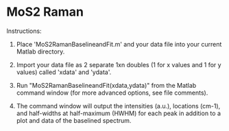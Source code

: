 # MoS2 Raman

Instructions:

1. Place 'MoS2RamanBaselineandFit.m' and your data file into your current Matlab directory.

2. Import your data file as 2 separate 1xn doubles (1 for x values and 1 for y values) called 'xdata' and 'ydata'.

3. Run "MoS2RamanBaselineandFit(xdata,ydata)" from the Matlab command window (for more advanced options, see file comments).

4. The command window will output the intensities (a.u.), locations (cm-1), and half-widths at half-maximum (HWHM) for each peak in addition to a plot and data of the baselined spectrum.
